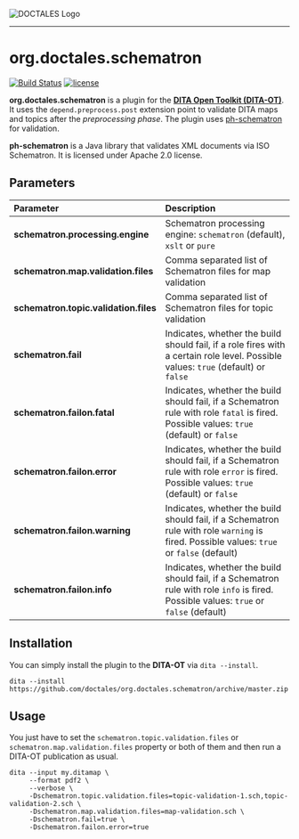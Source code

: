 ![DOCTALES Logo](https://doctales.github.io/images/doctales-logo-without-subtitle.svg)

- - - -

org.doctales.schematron
===========================

[![Build Status](https://travis-ci.org/doctales/org.doctales.schematron.svg?branch=master)](https://travis-ci.org/doctales/org.doctales.schematron)
[![license](https://img.shields.io/badge/license-Apache%202.0-blue.svg)](http://www.apache.org/licenses/LICENSE-2.0)

**org.doctales.schematron** is a plugin for the **[DITA Open Toolkit (DITA-OT)](http://www.dita-ot.org)**. It uses the `depend.preprocess.post` extension point to validate DITA maps and topics after the *preprocessing phase*. The plugin uses [ph-schematron](https://github.com/phax/ph-schematron) for validation.

**ph-schematron** is a Java library that validates XML documents via ISO Schematron. It is licensed under Apache 2.0 license.


## Parameters

| Parameter | Description |
|:----------|:------------|
| **schematron.processing.engine** | Schematron processing engine: `schematron` (default), `xslt` or `pure` |
| **schematron.map.validation.files** | Comma separated list of Schematron files for map validation |
| **schematron.topic.validation.files** | Comma separated list of Schematron files for topic validation |
| **schematron.fail** | Indicates, whether the build should fail, if a role fires with a certain role level. Possible values: `true` (default) or `false` |
| **schematron.failon.fatal** | Indicates, whether the build should fail, if a Schematron rule with role `fatal` is fired. Possible values: `true` (default) or `false` |
| **schematron.failon.error** | Indicates, whether the build should fail, if a Schematron rule with role `error` is fired. Possible values: `true` (default) or `false` |
| **schematron.failon.warning** | Indicates, whether the build should fail, if a Schematron rule with role `warning` is fired. Possible values: `true` or `false` (default) |
| **schematron.failon.info** | Indicates, whether the build should fail, if a Schematron rule with role `info` is fired. Possible values: `true` or `false` (default) |


## Installation

You can simply install the plugin to the **DITA-OT** via `dita --install`.

```
dita --install https://github.com/doctales/org.doctales.schematron/archive/master.zip
```


## Usage

You just have to set the `schematron.topic.validation.files` or `schematron.map.validation.files` property or both of them and then run a DITA-OT publication as usual.

```
dita --input my.ditamap \
     --format pdf2 \
     --verbose \
     -Dschematron.topic.validation.files=topic-validation-1.sch,topic-validation-2.sch \
     -Dschematron.map.validation.files=map-validation.sch \
     -Dschematron.fail=true \     
     -Dschematron.failon.error=true
```
